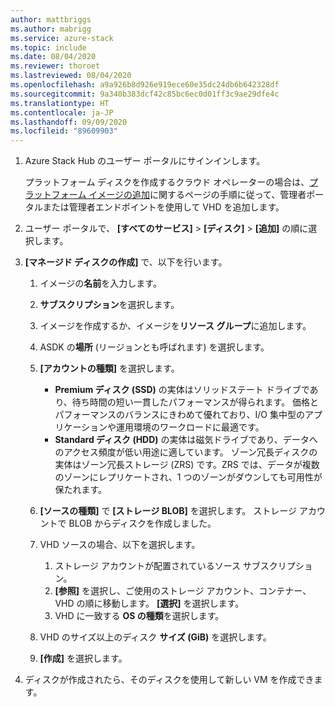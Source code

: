 ```yaml
---
author: mattbriggs
ms.author: mabrigg
ms.service: azure-stack
ms.topic: include
ms.date: 08/04/2020
ms.reviewer: thoroet
ms.lastreviewed: 08/04/2020
ms.openlocfilehash: a9a926b8d926e919ece60e35dc24db6b642328df
ms.sourcegitcommit: 9a340b383dcf42c85bc6ec0d01ff3c9ae29dfe4c
ms.translationtype: HT
ms.contentlocale: ja-JP
ms.lasthandoff: 09/09/2020
ms.locfileid: "89609903"
---
```

1. Azure Stack Hub のユーザー ポータルにサインインします。

    プラットフォーム ディスクを作成するクラウド オペレーターの場合は、[プラットフォーム イメージの追加](/azure-stack/operator/azure-stack-add-vm-image.md#add-a-platform-image)に関するページの手順に従って、管理者ポータルまたは管理者エンドポイントを使用して VHD を追加します。

2. ユーザー ポータルで、 **[すべてのサービス]**  >  **[ディスク]**  >  **[追加]** の順に選択します。

3. **[マネージド ディスクの作成]** で、以下を行います。

    1. イメージの**名前**を入力します。
    2. **サブスクリプション**を選択します。
    3. イメージを作成するか、イメージを**リソース グループ**に追加します。
    4. ASDK の**場所** (リージョンとも呼ばれます) を選択します。
    5. **[アカウントの種類]** を選択します。
        - **Premium ディスク (SSD)** の実体はソリッドステート ドライブであり、待ち時間の短い一貫したパフォーマンスが得られます。 価格とパフォーマンスのバランスにきわめて優れており、I/O 集中型のアプリケーションや運用環境のワークロードに最適です。  
        - **Standard ディスク (HDD)** の実体は磁気ドライブであり、データへのアクセス頻度が低い用途に適しています。 ゾーン冗長ディスクの実体はゾーン冗長ストレージ (ZRS) です。ZRS では、データが複数のゾーンにレプリケートされ、1 つのゾーンがダウンしても可用性が保たれます。

    6. **[ソースの種類]** で **[ストレージ BLOB]** を選択します。 ストレージ アカウントで BLOB からディスクを作成しました。
    7. VHD ソースの場合、以下を選択します。
        1. ストレージ アカウントが配置されているソース サブスクリプション。
        1. **[参照]** を選択し、ご使用のストレージ アカウント、コンテナー、VHD の順に移動します。 **[選択]** を選択します。
        1. VHD に一致する **OS の種類**を選択します。
    8. VHD のサイズ以上のディスク **サイズ (GiB)** を選択します。
    9. **[作成]** を選択します。

4. ディスクが作成されたら、そのディスクを使用して新しい VM を作成できます。